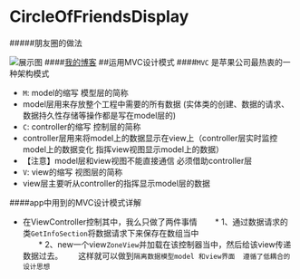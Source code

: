 # CircleOfFriendsDisplay
#####朋友圈的做法

![展示图](https://github.com/liyuunxiangGit/CircleOfFriendsDisplay/blob/master/111.gif)
####[我的博客](http://blog.csdn.net/liyunxiangrxm)
##运用MVC设计模式
####`MVC` 是苹果公司最热衷的一种架构模式<br>
* `M`: model的缩写  模型层的简称<br>
 * model层用来存放整个工程中需要的所有数据 (实体类的创建、数据的请求、数据持久性存储等操作都是写在model层的)<br>
* `C`: controller的缩写 控制层的简称<br>
 * controller层用来将model上的数据显示在view上（controller层实时监控model上的数据变化 指挥view视图显示model上的数据）<br>
* 【注意】model层和view视图不能直接通信 必须借助controller层<br>
* `V`: view的缩写 视图层的简称<br>
 * view层主要听从controller的指挥显示model层的数据<br>

####app中用到的MVC设计模式详解
* 在ViewController控制其中，我么只做了两件事情
        * 1、通过数据请求的类`GetInfoSection`将数据请求下来保存在数组当中<br>
        * 2、new一个view`ZoneView`并加载在该控制器当中，然后给该view传递数据过去。
        这样就可以做到`隔离数据模型model 和view界面  遵循了低耦合的设计思想`
        
